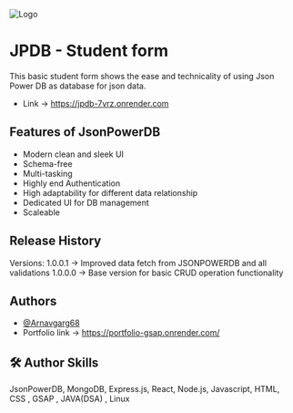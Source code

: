 
![Logo](https://login2explore.com/img/logo.png)


# JPDB - Student form

This basic student form shows the ease and technicality of using Json Power DB as database for json data.

- Link -> https://jpdb-7vrz.onrender.com


## Features of JsonPowerDB

- Modern clean and sleek UI
- Schema-free
- Multi-tasking
- Highly end Authentication
- High adaptability for different data relationship
- Dedicated UI for DB management
- Scaleable


## Release History
Versions:
1.0.0.1 -> Improved  data fetch from JSONPOWERDB and all validations
1.0.0.0 -> Base version for basic CRUD operation functionality
## Authors

- [@Arnavgarg68](https://github.com/Arnavgarg68)
- Portfolio link -> https://portfolio-gsap.onrender.com/

## 🛠 Author Skills
JsonPowerDB, MongoDB, Express.js, React, Node.js, Javascript, HTML, CSS , GSAP , JAVA(DSA) , Linux 

